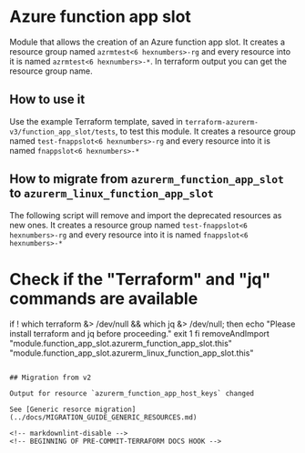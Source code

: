 # Azure function app slot

Module that allows the creation of an Azure function app slot.
It creates a resource group named `azrmtest<6 hexnumbers>-rg` and every resource into it is named `azrmtest<6 hexnumbers>-*`.
In terraform output you can get the resource group name.

## How to use it

Use the example Terraform template, saved in `terraform-azurerm-v3/function_app_slot/tests`, to test this module.
It creates a resource group named `test-fnappslot<6 hexnumbers>-rg` and every resource into it is named `fnappslot<6 hexnumbers>-*`

## How to migrate from ```azurerm_function_app_slot``` to ```azurerm_linux_function_app_slot```

The following script will remove and import the deprecated resources as new ones.
It creates a resource group named `test-fnappslot<6 hexnumbers>-rg` and every resource into it is named `fnappslot<6 hexnumbers>-*`

# Check if the "Terraform" and "jq" commands are available
if ! which terraform &> /dev/null && which jq &> /dev/null; then
  echo "Please install terraform and jq before proceeding."
  exit 1
fi
removeAndImport "module.function_app_slot.azurerm_function_app_slot.this" "module.function_app_slot.azurerm_linux_function_app_slot.this"
```

## Migration from v2

Output for resource `azurerm_function_app_host_keys` changed

See [Generic resorce migration](../docs/MIGRATION_GUIDE_GENERIC_RESOURCES.md)

<!-- markdownlint-disable -->
<!-- BEGINNING OF PRE-COMMIT-TERRAFORM DOCS HOOK -->
